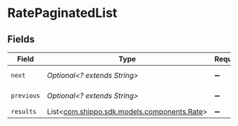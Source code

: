 # RatePaginatedList


## Fields

| Field                                                                          | Type                                                                           | Required                                                                       | Description                                                                    | Example                                                                        |
| ------------------------------------------------------------------------------ | ------------------------------------------------------------------------------ | ------------------------------------------------------------------------------ | ------------------------------------------------------------------------------ | ------------------------------------------------------------------------------ |
| `next`                                                                         | *Optional<? extends String>*                                                   | :heavy_minus_sign:                                                             | N/A                                                                            | baseurl?page=3&results=10                                                      |
| `previous`                                                                     | *Optional<? extends String>*                                                   | :heavy_minus_sign:                                                             | N/A                                                                            | baseurl?page=1&results=10                                                      |
| `results`                                                                      | List<[com.shippo.sdk.models.components.Rate](../../models/components/Rate.md)> | :heavy_minus_sign:                                                             | N/A                                                                            |                                                                                |
